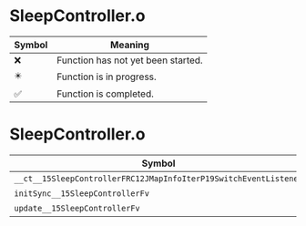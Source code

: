 # SleepController.o
| Symbol | Meaning 
| ------------- | ------------- 
| :x: | Function has not yet been started. 
| :eight_pointed_black_star: | Function is in progress. 
| :white_check_mark: | Function is completed. 


# SleepController.o
| Symbol | Decompiled? |
| ------------- | ------------- |
| `__ct__15SleepControllerFRC12JMapInfoIterP19SwitchEventListener` | :x: |
| `initSync__15SleepControllerFv` | :x: |
| `update__15SleepControllerFv` | :x: |
